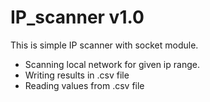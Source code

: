 # IP_scanner v1.0

This is simple IP scanner with socket module. 

 - Scanning local network for given ip range.
 - Writing results in .csv file
 - Reading values from .csv file
 
